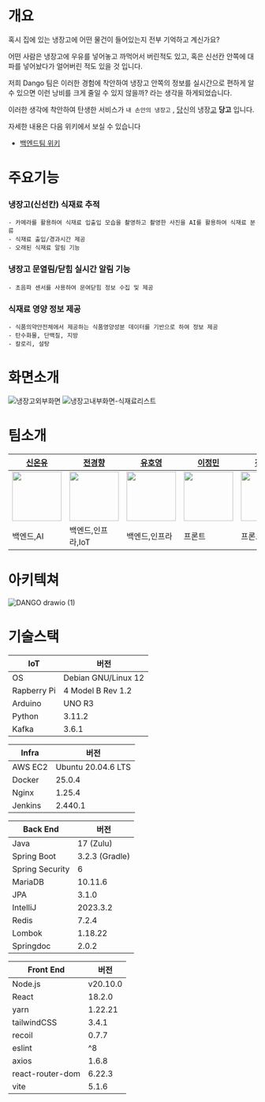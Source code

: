 
# 개요
혹시 집에 있는 냉장고에 어떤 물건이 들어있는지 전부 기억하고 계신가요?

어떤 사람은 냉장고에 우유를 넣어놓고 까먹어서 버린적도 있고, 혹은 신선칸 안쪽에 대파를 넣어놨다가 얼어버린 적도 있을 것 입니다.

저희 Dango 팀은 이러한 경험에 착안하여 냉장고 안쪽의 정보를 실시간으로 편하게 알 수 있으면 이런 낭비를 크게 줄일 수 있지 않을까? 라는 생각을 하게되었습니다.

이러한 생각에 착안하여 탄생한 서비스가 `내 손안의 냉장고` , <U>당</U>신의 냉장<U>고</U> **당고** 입니다.

자세한 내용은 다음 위키에서 보실 수 있습니다

- [백엔드팀 위키](https://github.com/SSAFY-DANGO/BackEnd/wiki) 


# 주요기능

### 냉장고(신선칸) 식재료 추적

    - 카메라를 활용하여 식재료 입출입 모습을 촬영하고 촬영한 사진을 AI를 활용하여 식재료 분류
    - 식재료 출입/경과시간 제공
    - 오래된 식재료 알림 기능

### 냉장고 문열림/닫힘 실시간 알림 기능

    - 초음파 센서를 사용하여 문여닫힘 정보 수집 및 제공

### 식재료 영양 정보 제공

    - 식품의약안전체에서 제공하는 식품영양성분 데이터를 기반으로 하여 정보 제공
    - 탄수화물, 단백질, 지방
    - 칼로리, 설탕

# 화면소개
![냉장고외부화면](https://github.com/SSAFY-DANGO/BackEnd/assets/48426244/5c9906bf-9a1c-476f-bbf3-e71453d17dac)
![냉장고내부화면-식재료리스트](https://github.com/SSAFY-DANGO/BackEnd/assets/48426244/4acede99-0764-4e89-8941-f6f66da9a1e9)


# 팀소개

|[신온유]([https://github.com/tlsdhsdb](https://github.com/tlsdhsdb))|[전경향]([https://github.com/HappyHyang](https://github.com/HappyHyang))|[유호영]([https://github.com/Monami123321](https://github.com/Monami123321))|[이정민]([https://github.com/dangalee](https://github.com/dangalee))|[전예은]([https://github.com/yeeunjeon789](https://github.com/yeeunjeon789))|
|---|---|---|---|---|
|<img style="width:100px" src = "https://avatars.githubusercontent.com/tlsdhsdb"/>|<img style="width:100px" src = "https://avatars.githubusercontent.com/HappyHyang"/>|<img style="width:100px" src = "https://avatars.githubusercontent.com/Monami123321"/>|<img style="width:100px" src = "https://avatars.githubusercontent.com/dangalee"/>|<img style="width:100px" src = "https://avatars.githubusercontent.com/yeeunjeon789"/>|
|백엔드,AI|백엔드,인프라,IoT|백엔드,인프라|프론트|프론트|

# 아키텍쳐

![DANGO drawio (1)](https://github.com/SSAFY-DANGO/wiki/assets/42714724/e7d4fc80-5657-4859-84b9-1fea17e1552f)

# 기술스택

| IoT | 버전 |
| --- | --- |
| OS | Debian GNU/Linux 12 |
| Rapberry Pi | 4 Model B Rev 1.2 |
| Arduino | UNO R3 |
| Python | 3.11.2 |
| Kafka | 3.6.1 |

| Infra | 버전 |
| --- | --- |
| AWS EC2  | Ubuntu 20.04.6 LTS |
| Docker | 25.0.4 |
| Nginx | 1.25.4 |
| Jenkins | 2.440.1 |

| Back End | 버전 |
| --- | --- |
| Java | 17 (Zulu) |
| Spring Boot | 3.2.3 (Gradle) |
| Spring Security | 6 |
| MariaDB | 10.11.6 |
| JPA | 3.1.0 |
| IntelliJ | 2023.3.2 |
| Redis | 7.2.4 |
| Lombok | 1.18.22 |
| Springdoc | 2.0.2 |

| Front End | 버전 |
| --- | --- |
| Node.js  | v20.10.0 |
| React  | 18.2.0 |
| yarn  | 1.22.21 |
| tailwindCSS  | 3.4.1 |
| recoil | 0.7.7 |
| eslint  | ^8 |
| axios | 1.6.8 |
| react-router-dom | 6.22.3 |
| vite | 5.1.6 |



